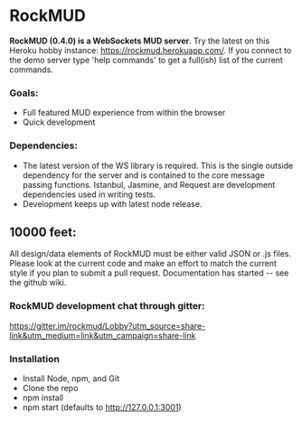 RockMUD
===============================

**RockMUD (0.4.0) is a WebSockets MUD server**. Try the latest on this Heroku hobby instance: https://rockmud.herokuapp.com/. If you connect to the demo server type 'help commands' to get a full(ish) list of the current commands.

### Goals:
* Full featured MUD experience from within the browser
* Quick development

### Dependencies:
* The latest version of the WS library is required. This is the single outside dependency for the server and is contained to the core message passing functions. Istanbul, Jasmine, and Request are development dependencies used in writing tests.
* Development keeps up with latest node release.

## 10000 feet:
All design/data elements of RockMUD must be either valid JSON or .js files. Please look at the current code and make an effort to match the current style if you plan to submit a pull request. Documentation has started -- see the github wiki.

### RockMUD development chat through gitter:

https://gitter.im/rockmud/Lobby?utm_source=share-link&utm_medium=link&utm_campaign=share-link

### Installation
* Install Node, npm, and Git
* Clone the repo
* npm install
* npm start (defaults to http://127.0.0.1:3001)
